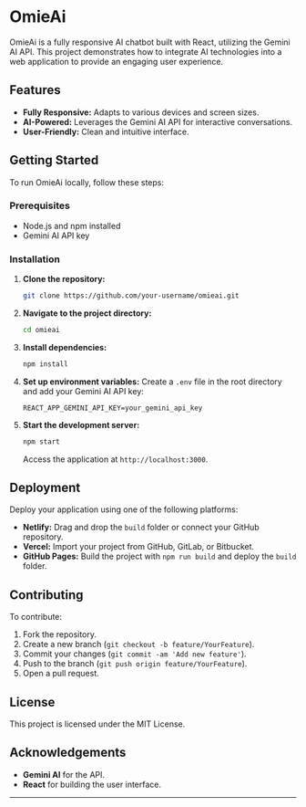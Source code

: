# OmieAi

OmieAi is a fully responsive AI chatbot built with React, utilizing the Gemini AI API. This project demonstrates how to integrate AI technologies into a web application to provide an engaging user experience.

## Features

- **Fully Responsive:** Adapts to various devices and screen sizes.
- **AI-Powered:** Leverages the Gemini AI API for interactive conversations.
- **User-Friendly:** Clean and intuitive interface.

## Getting Started

To run OmieAi locally, follow these steps:

### Prerequisites

- Node.js and npm installed
- Gemini AI API key

### Installation

1. **Clone the repository:**
   ```bash
   git clone https://github.com/your-username/omieai.git 

2. **Navigate to the project directory:**
   ```bash
   cd omieai
   ```

3. **Install dependencies:**
   ```bash
   npm install
   ```

4. **Set up environment variables:**
   Create a `.env` file in the root directory and add your Gemini AI API key:
   ```env
   REACT_APP_GEMINI_API_KEY=your_gemini_api_key
   ```

5. **Start the development server:**
   ```bash
   npm start
   ```

   Access the application at `http://localhost:3000`.

## Deployment

Deploy your application using one of the following platforms:

- **Netlify:** Drag and drop the `build` folder or connect your GitHub repository.
- **Vercel:** Import your project from GitHub, GitLab, or Bitbucket.
- **GitHub Pages:** Build the project with `npm run build` and deploy the `build` folder.

## Contributing

To contribute:

1. Fork the repository.
2. Create a new branch (`git checkout -b feature/YourFeature`).
3. Commit your changes (`git commit -am 'Add new feature'`).
4. Push to the branch (`git push origin feature/YourFeature`).
5. Open a pull request.

## License

This project is licensed under the MIT License.

## Acknowledgements

- **Gemini AI** for the API.
- **React** for building the user interface.

---
